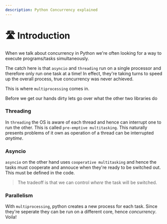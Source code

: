 ```yaml
---
description: Python Concurrency explained
---
```


# 🛣 Introduction

When we talk about concurrency in Python we're often looking for a way to execute programs/tasks simultaneously.

The catch here is that `asyncio` and `threading` run on a single processor and therefore only run one task at a time! In effect, they're taking turns to speed up the overall process, true concurrency was never achieved.

This is where `multiprocessing` comes in.

Before we get our hands dirty lets go over what the other two libraries do

### Threading

In `threading` the OS is aware of each thread and hence can interrupt one to run the other. This is called `pre-emptive multitasking`. This naturally presents problems of it own as operation of a thread can be interrupted _anytime_.

### Asyncio

`asyncio` on the other hand uses `cooperative multitasking` and hence the tasks must cooperate and annouce when they're ready to be switched out. This must be defined in the code.

> The tradeoff is that we can control _where_ the task will be switched.

### Parallelism

With `multiprocessing`, python creates a new process for each task. Since they're seperate they can be run on a different core, hence _concurrency_. Voila!
